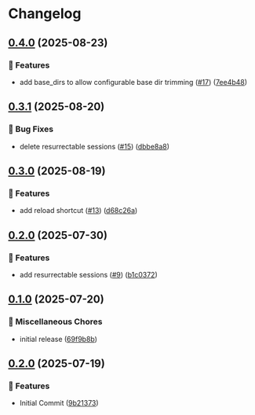 # Changelog

## [0.4.0](https://github.com/liam-mackie/zsm/compare/v0.3.1...v0.4.0) (2025-08-23)


### 🚀 Features

* add base_dirs to allow configurable base dir trimming ([#17](https://github.com/liam-mackie/zsm/issues/17)) ([7ee4b48](https://github.com/liam-mackie/zsm/commit/7ee4b48f3d8d11781efb3ecc81db32b30b4c61c3))

## [0.3.1](https://github.com/liam-mackie/zsm/compare/v0.3.0...v0.3.1) (2025-08-20)


### 🐛 Bug Fixes

* delete resurrectable sessions ([#15](https://github.com/liam-mackie/zsm/issues/15)) ([dbbe8a8](https://github.com/liam-mackie/zsm/commit/dbbe8a87b2ba98b0c1a3bb821c42391761540e51))

## [0.3.0](https://github.com/liam-mackie/zsm/compare/v0.2.0...v0.3.0) (2025-08-19)


### 🚀 Features

* add reload shortcut ([#13](https://github.com/liam-mackie/zsm/issues/13)) ([d68c26a](https://github.com/liam-mackie/zsm/commit/d68c26ac215a0a44468f60110a3d4a5c5d2f2c92))

## [0.2.0](https://github.com/liam-mackie/zsm/compare/v0.1.0...v0.2.0) (2025-07-30)


### 🚀 Features

* add resurrectable sessions ([#9](https://github.com/liam-mackie/zsm/issues/9)) ([b1c0372](https://github.com/liam-mackie/zsm/commit/b1c03721928dce1e161b211746f97e3afa4d134a))

## [0.1.0](https://github.com/liam-mackie/zsm/compare/v0.1.0...v0.1.0) (2025-07-20)


### 🧹 Miscellaneous Chores

* initial release ([69f9b8b](https://github.com/liam-mackie/zsm/commit/69f9b8bab3fd80279abad61a800602ff2e9d55be))

## [0.2.0](https://github.com/liam-mackie/zsm/compare/v0.1.0...v0.2.0) (2025-07-19)


### 🚀 Features

* Initial Commit ([9b21373](https://github.com/liam-mackie/zsm/commit/9b21373247715ac9b4607b922096051a1471f248))
